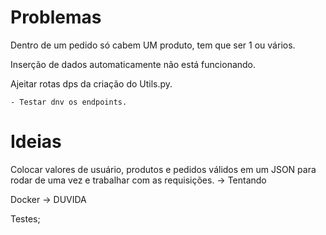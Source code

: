 # Problemas
Dentro de um pedido só cabem UM produto, tem que ser 1 ou vários.

Inserção de dados automaticamente não está funcionando.

Ajeitar rotas dps da criação do Utils.py.

    - Testar dnv os endpoints.

# Ideias
Colocar valores de usuário, produtos e pedidos válidos em um JSON para rodar de uma vez e trabalhar com as requisições. -> Tentando

Docker -> DUVIDA

Testes;